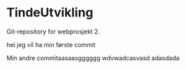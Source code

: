 # TindeUtvikling
Git-repository for webprosjekt 2.


hei jeg vil ha min første commit

Min andre commitaasaasgggggg
wdvwadcasvasd
adasdada
